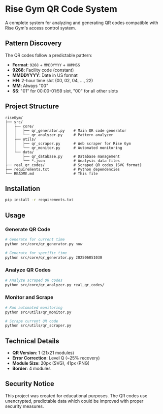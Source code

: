 # Rise Gym QR Code System

A complete system for analyzing and generating QR codes compatible with Rise Gym's access control system.

## Pattern Discovery

The QR codes follow a predictable pattern:
- **Format**: `9268` + `MMDDYYYY` + `HHMMSS`
- **9268**: Facility code (constant)
- **MMDDYYYY**: Date in US format
- **HH**: 2-hour time slot (00, 02, 04, ..., 22)
- **MM**: Always "00"
- **SS**: "01" for 00:00-01:59 slot, "00" for all other slots

## Project Structure

```
riseGym/
├── src/
│   ├── core/
│   │   ├── qr_generator.py    # Main QR code generator
│   │   └── qr_analyzer.py     # Pattern analyzer
│   ├── utils/
│   │   ├── qr_scraper.py      # Web scraper for Rise Gym
│   │   └── qr_monitor.py      # Automated monitoring
│   └── data/
│       ├── qr_database.py     # Database management
│       └── *.json             # Analysis data files
├── real_qr_codes/             # Scraped QR codes (SVG format)
├── requirements.txt           # Python dependencies
└── README.md                  # This file
```

## Installation

```bash
pip install -r requirements.txt
```

## Usage

### Generate QR Code

```bash
# Generate for current time
python src/core/qr_generator.py now

# Generate for specific time
python src/core/qr_generator.py 202506051030
```

### Analyze QR Codes

```bash
# Analyze scraped QR codes
python src/core/qr_analyzer.py real_qr_codes/
```

### Monitor and Scrape

```bash
# Run automated monitoring
python src/utils/qr_monitor.py

# Scrape current QR code
python src/utils/qr_scraper.py
```

## Technical Details

- **QR Version**: 1 (21x21 modules)
- **Error Correction**: Level Q (~25% recovery)
- **Module Size**: 20px (SVG), 41px (PNG)
- **Border**: 4 modules

## Security Notice

This project was created for educational purposes. The QR codes use unencrypted, predictable data which could be improved with proper security measures.